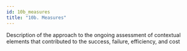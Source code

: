 ```yaml
---
id: 10b_measures
title: "10b. Measures"
---
```

Description of the approach to the ongoing assessment of contextual elements that contributed to the success, failure, efficiency, and cost
